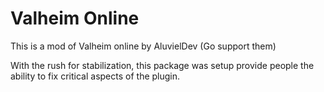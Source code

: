 # Valheim Online
 
This is a mod of Valheim online by AluvielDev (Go support them)

With the rush for stabilization, this package was setup provide people the ability to fix critical aspects of the plugin.

